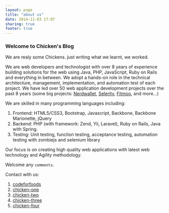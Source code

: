 ```yaml
---
layout: page
title: "about us"
date: 2014-11-03 17:07
sharing: true
footer: true
---
```

### Welcome to Chicken's Blog

We are realy some Chickens. just writing what we learnt, we worked.

<p>We are web developers and technologist with over 8 years of experience building solutions for the web using Java, PHP, JavaScript, Ruby on Rails and everything in between. We adopt a hands-on role in the technical architecture, management, implementation, and automation test of each project. We have led over 50 web application development projects over the past 8 years (some big projects: <a href="http://www.nerdwallet.com">Nerdwallet</a>, <a href="http://selerity.com">Selerity</a>, <a href="https://fitmoo.com">Fitmoo</a>, and more...)</p>

We are skilled in many programming languages including:
 <ol>
 	<li> Frontend: HTML5/CSS3, Bootstrap, Javascript, Backbone, Backbone Marionette, jQuery
 	<li> Backend: PHP (with framework: Zend, Yii, Laravel), Ruby on Rails, Java with Spring.
 	<li> Testing: Unit testing, function testing, acceptance testing, automation testing with zombiejs and selenium library
 	</ol>
<p>Our focus is on creating high quality web applications with latest web technology and Agility methodology.</p>

Welcome any `comments`.

  Contact with us:

  1. [codeforfoods](http://codeforfoods.net/about-me)
  2. [chicken-one](http://codeforfoods.net/chicken-one)
  3. [chicken-two](http://codeforfoods.net/chicken-two)
  4. [chicken-three](http://codeforfoods.net/chicken-three)
  5. [chicken-four](http://codeforfoods.net/chicken-four)
